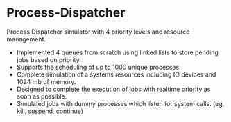 # Process-Dispatcher
Process Dispatcher simulator with 4 priority levels and resource management.

- Implemented 4 queues from scratch using linked lists to store pending jobs based on priority.
- Supports the scheduling of up to 1000 unique processes.
- Complete simulation of a systems resources including IO devices and 1024 mb of memory.
- Designed to complete the execution of jobs with realtime priority as soon as possible.
- Simulated jobs with dummy processes which listen for system calls. (eg. kill, suspend, continue)
